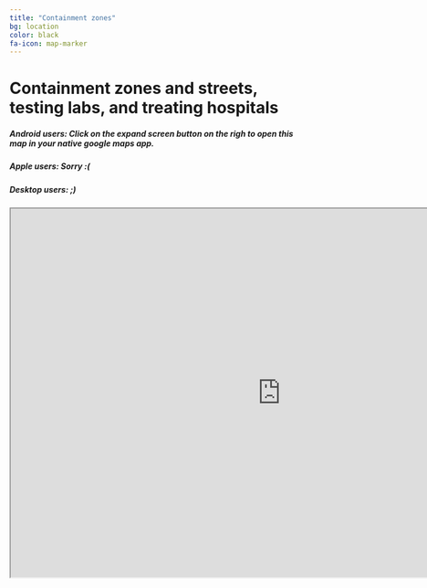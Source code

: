 ```yaml
---
title: "Containment zones"
bg: location
color: black
fa-icon: map-marker 
---
```


# Containment zones and streets, testing labs, and treating hospitals
##### **Android users:** Click on the expand screen button on the righ to open this map in your native google maps app.
##### **Apple users:** Sorry :(
##### **Desktop users:** ;)
<iframe src="https://www.google.co.in/maps/d/u/0/embed?mid=1cB9aB7wFszdzKCsBR45bZE6A6gxs3hIz" width="946.039093291274" height="645.5539341034496"></iframe>
